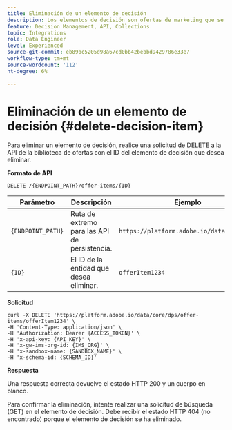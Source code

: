 ```yaml
---
title: Eliminación de un elemento de decisión
description: Los elementos de decisión son ofertas de marketing que se pueden crear y organizar en colecciones y catálogos.
feature: Decision Management, API, Collections
topic: Integrations
role: Data Engineer
level: Experienced
source-git-commit: eb89bc5205d98a67cd0bb42bebbd9429786e33e7
workflow-type: tm+mt
source-wordcount: '112'
ht-degree: 6%

---
```



# Eliminación de un elemento de decisión {#delete-decision-item}

Para eliminar un elemento de decisión, realice una solicitud de DELETE a la API de la biblioteca de ofertas con el ID del elemento de decisión que desea eliminar.

**Formato de API**

```http
DELETE /{ENDPOINT_PATH}/offer-items/{ID}
```

| Parámetro | Descripción | Ejemplo |
| --------- | ----------- | ------- |
| `{ENDPOINT_PATH}` | Ruta de extremo para las API de persistencia. | `https://platform.adobe.io/data/core/dps` |
| `{ID}` | El ID de la entidad que desea eliminar. | `offerItem1234` |

**Solicitud**

```shell
curl -X DELETE 'https://platform.adobe.io/data/core/dps/offer-items/offerItem1234' \
-H 'Content-Type: application/json' \
-H 'Authorization: Bearer {ACCESS_TOKEN}' \
-H 'x-api-key: {API_KEY}' \
-H 'x-gw-ims-org-id: {IMS_ORG}' \
-H 'x-sandbox-name: {SANDBOX_NAME}' \
-H 'x-schema-id: {SCHEMA_ID}'
```

**Respuesta**

Una respuesta correcta devuelve el estado HTTP 200 y un cuerpo en blanco.

Para confirmar la eliminación, intente realizar una solicitud de búsqueda (GET) en el elemento de decisión. Debe recibir el estado HTTP 404 (no encontrado) porque el elemento de decisión se ha eliminado.
